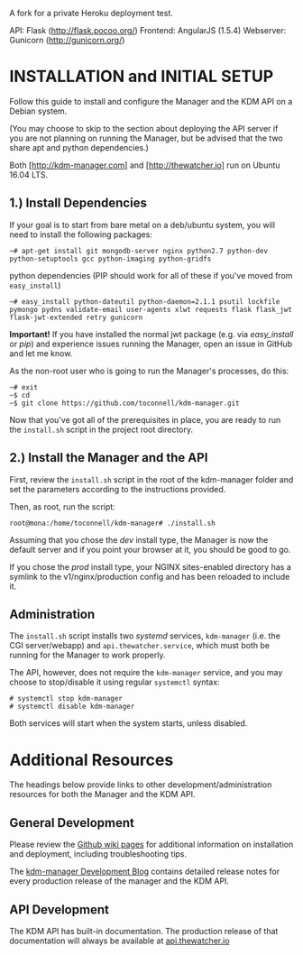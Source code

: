 A fork for a private Heroku deployment test.

API: Flask (http://flask.pocoo.org/)
Frontend: AngularJS (1.5.4)
Webserver: Gunicorn (http://gunicorn.org/)


#   INSTALLATION and INITIAL SETUP
Follow this guide to install and configure the Manager and the KDM API on a
Debian system. 

(You may choose to skip to the section about deploying the API server if you are
not planning on running the Manager, but be advised that the two share apt and
python dependencies.)

Both [http://kdm-manager.com] and [http://thewatcher.io] run on Ubuntu 16.04 LTS.


## 1.) Install Dependencies 

If your goal is to start from bare metal on a deb/ubuntu system, you will need
to install the following packages:

    ~# apt-get install git mongodb-server nginx python2.7 python-dev python-setuptools gcc python-imaging python-gridfs


python dependencies (PIP should work for all of these if you've moved from `easy_install`)

    ~# easy_install python-dateutil python-daemon=2.1.1 psutil lockfile pymongo pydns validate-email user-agents xlwt requests flask flask_jwt flask-jwt-extended retry gunicorn

**Important!** If you have installed the normal jwt package (e.g. via *easy_install*
or *pip*) and experience issues running the Manager, open an issue in GitHub and
let me know.

As the non-root user who is going to run the Manager's processes, do this:

    ~# exit
    ~$ cd
    ~$ git clone https://github.com/toconnell/kdm-manager.git 

Now that you've got all of the prerequisites in place, you are ready to run the
`install.sh` script in the project root directory.


## 2.) Install the Manager and the API

First, review the `install.sh` script in the root of the kdm-manager folder and
set the parameters according to the instructions provided.

Then, as root, run the script:

	root@mona:/home/toconnell/kdm-manager# ./install.sh

Assuming that you chose the *dev* install type, the Manager is now the default 
server and if you point your browser at it, you should be good to go.

If you chose the *prod* install type, your NGINX sites-enabled directory has a
symlink to the v1/nginx/production config and has been reloaded to include it.


## Administration

The `install.sh` script installs two *systemd* services, `kdm-manager` (i.e. the
CGI server/webapp) and `api.thewatcher.service`, which must both be running for
the Manager to work properly.

The API, however, does not require the `kdm-manager` service, and you may choose
to stop/disable it using regular `systemctl` syntax:

    # systemctl stop kdm-manager
    # systemctl disable kdm-manager

Both services will start when the system starts, unless disabled.


# Additional Resources

The headings below provide links to other development/administration resources
for both the Manager and the KDM API.

## General Development

Please review the [Github wiki pages](https://github.com/toconnell/kdm-manager/wiki)
for additional information on installation and deployment, including
troubleshooting tips.

The [kdm-manager Development Blog](http://blog.kdm-manager.com) contains detailed
release notes for every production release of the manager and the KDM API.

## API Development

The KDM API has built-in documentation. The production release of that documentation
will always be available at [api.thewatcher.io](http://api.thewatcher.io)



